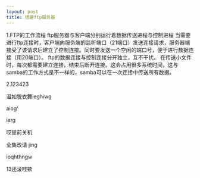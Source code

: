 ```yaml
---
layout: post
title: 搭建ftp服务器
---
```


1.FTP的工作流程
ftp服务器与客户端分别运行着数据传送进程与控制进程
当需要进行ftp连接时，客户端向服务端的监听端口（21端口）发送连接请求，服务器端接受了该请求后建立了控制连接。同时要发送一个空闲的端口号，便于进行数据连接（用20端口）。
ftp的数据连接与控制连接分开独立，互不干扰。
在传送小文件时，每次都需要建立连接，结束后断开连接。这会占用很多系统时间，这与samba的工作方式是不一样的，samba可以在一次连接中传送所有数据。

2.123423



温如脱衣舞ieghiwg


aiog‘

iarg


哎提前关机

全集改请
jing


ioqhthngw

13还滚哇欸

